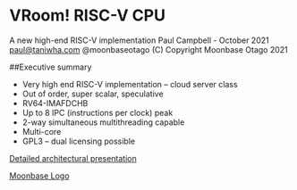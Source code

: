 # VRoom! RISC-V CPU

A new high-end RISC-V implementation
Paul Campbell - October 2021
paul@taniwha.com @moonbaseotago
(C) Copyright Moonbase Otago 2021

##Executive summary
* Very high end RISC-V implementation – cloud server class
* Out of order, super scalar, speculative
* RV64-IMAFDCHB
* Up to 8 IPC (instructions per clock) peak  
* 2-way simultaneous multithreading capable
* Multi-core
* GPL3 – dual licensing possible

[Detailed architectural presentation](/talk/index.html)

[Moonbase Logo](/talk/assets/moonbase.png)
